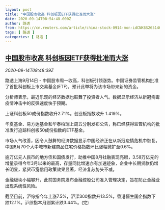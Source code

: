 ```yaml
---
layout: post
title: "中国股市收高 科创板因ETF获得批准而大涨"
date: 2020-09-14T08:54:48.000Z
author: 路透
from: https://cn.reuters.com/article/china-stock-0914-mon-idCNKBS265140
tags: [ 路透 ]
categories: [ 路透 ]
---
```

<!--1600073688000-->
[中国股市收高 科创板因ETF获得批准而大涨](https://cn.reuters.com/article/china-stock-0914-mon-idCNKBS265140)
------

<div>
<div><i>2020-09-14T08:48:39Z</i></div><p>路透上海9月14日 - 中国股市周一收高，科创板引领涨势。中国证券监管机构批准了首批科创板上市交易基金(ETF)，预计此举将为该市场带来新的资金。</p><p>分析师表示，最近乐观的经济数据也鼓舞了投资者人气。数据显示经济从新冠病毒疫情冲击中的反弹速度快于预期。</p><p>上证科创板50成份指数收升2.71%。创业板指数收升 1.419%。</p><p>华夏基金、易方达基金和华泰柏瑞上周五分别发布公告，称已经获得监管机构的批准发行追踪科创板50成份指数的ETF基金。</p><p>市场人气改善，因令人鼓舞的经济数据显示中国经济正在从新冠疫情危机中恢复。中国8月70个大中城市新建商品住宅价格指数环比涨幅微扩至0.6%。</p><p>逾万亿元人民币的地方债和国债发行，助推中国8月社融表现亮眼，3.58万亿元的增量录得今年3月以来的最高，存量同比增速亦有加速迹象，企业中长期贷款仍增长明显，紧货币宽信用政策效果显著，经济复苏势头不减。</p><p>金融板块小幅攀升，此前国务院发布金融控股公司准入管理决定，旨在防止金融业出现系统性风险。</p><p>截至目前，沪综指今年上涨7.5%，沪深300指数升13.5%，香港恒生国企指数下跌12.1%。沪综指本月则累计跌3.44%。(完)</p>
</div>
